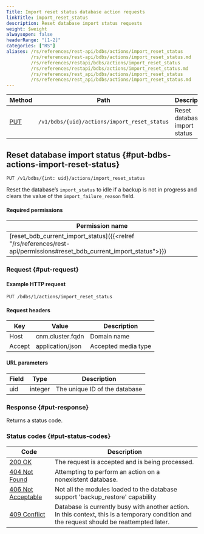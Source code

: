 ```yaml
---
Title: Import reset status database action requests
linkTitle: import_reset_status
description: Reset database import status requests
weight: $weight
alwaysopen: false
headerRange: "[1-2]"
categories: ["RS"]
aliases: /rs/references/rest-api/bdbs/actions/import_reset_status
         /rs/references/rest-api/bdbs/actions/import_reset_status.md
         /rs/references/restapi/bdbs/actions/import_reset_status
         /rs/references/restapi/bdbs/actions/import_reset_status.md
         /rs/references/rest_api/bdbs/actions/import_reset_status
         /rs/references/rest_api/bdbs/actions/import_reset_status.md
---
```


| Method | Path | Description |
|--------|------|-------------|
| [PUT](#put-bdbs-actions-import-reset-status) | `/v1/bdbs/{uid}/actions/import_reset_status` | Reset database import status |

## Reset database import status {#put-bdbs-actions-import-reset-status}

	PUT /v1/bdbs/{int: uid}/actions/import_reset_status

Reset the database’s `import_status` to idle if a backup is not in progress and clears the value of the `import_failure_reason` field.

#### Required permissions

| Permission name |
|-----------------|
| [reset_bdb_current_import_status]({{<relref "/rs/references/rest-api/permissions#reset_bdb_current_import_status">}}) |

### Request {#put-request} 

#### Example HTTP request

	PUT /bdbs/1/actions/import_reset_status 


#### Request headers

| Key | Value | Description |
|-----|-------|-------------|
| Host | cnm.cluster.fqdn | Domain name |
| Accept | application/json | Accepted media type |


#### URL parameters

| Field | Type | Description |
|-------|------|-------------|
| uid | integer | The unique ID of the database |

### Response {#put-response} 

Returns a status code.

### Status codes {#put-status-codes} 

| Code | Description |
|------|-------------|
| [200 OK](http://www.w3.org/Protocols/rfc2616/rfc2616-sec10.html#sec10.2.1) | The request is accepted and is being processed. |
| [404 Not Found](http://www.w3.org/Protocols/rfc2616/rfc2616-sec10.html#sec10.4.5) | Attempting to perform an action on a nonexistent database. |
| [406 Not Acceptable](http://www.w3.org/Protocols/rfc2616/rfc2616-sec10.html#sec10.4.7) | Not all the modules loaded to the database support 'backup_restore' capability |
| [409 Conflict](http://www.w3.org/Protocols/rfc2616/rfc2616-sec10.html#sec10.4.10) | Database is currently busy with another action. In this context, this is a temporary condition and the request should be reattempted later. |
